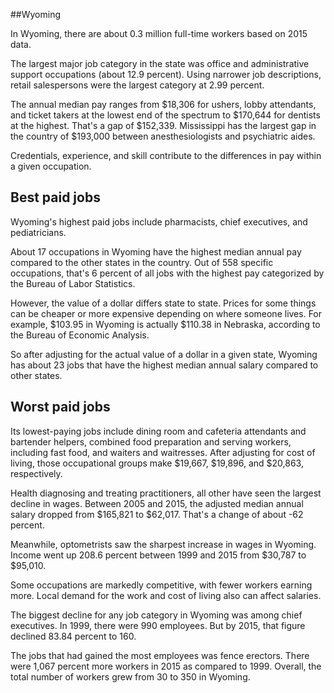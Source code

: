 

##Wyoming

In Wyoming, there are about 0.3 million full-time workers based on 2015 data.

The largest major job category in the state was <span class='occ_title_em state'>office and administrative support occupations</span> (about 12.9 percent). Using narrower job descriptions, <span class='occ_title_em state'>retail salespersons</span> were the largest category at 2.99 percent.
               
The annual median pay ranges from $18,306 for <span class='occ_title_em state'>ushers, lobby attendants, and ticket takers</span> at the lowest end of the spectrum to  $170,644 for <span class='occ_title_em state'>dentists</span> at the highest. That's a gap of $152,339. Mississippi has the largest gap in the country of $193,000 between <span class='occ_title_em state'>anesthesiologists and psychiatric aides</span>.
          
Credentials, experience, and skill contribute to the differences in pay within a given occupation.

## Best paid jobs
Wyoming's highest paid jobs include <span class='occ_title_em state'>pharmacists, chief executives</span>, and <span class='occ_title_em state'>pediatricians</span>.
               
About 17 occupations in Wyoming have the highest median annual pay compared to the other states in the country. Out of 558 specific occupations, that's 6 percent of all jobs with the highest pay categorized by the Bureau of Labor Statistics.
               
However, the value of a dollar differs state to state. Prices for some things can be cheaper or more expensive depending on where someone lives. For example, $103.95 in Wyoming is actually $110.38 in Nebraska, according to the Bureau of Economic Analysis.
               
So after adjusting for the actual value of a dollar in a given state, Wyoming has about 23 jobs that have the highest median annual salary compared to other states.
               
## Worst paid jobs

Its lowest-paying jobs include <span class='occ_title_em state'>dining room and cafeteria attendants and bartender helpers</span>, <span class='occ_title_em state'>combined food preparation and serving workers, including fast food</span>, and <span class='occ_title_em state'>waiters and waitresses</span>. After adjusting for cost of living, those occupational groups make $19,667,  $19,896, and  $20,863, respectively.
               
<span class='occ_title_em state'>Health diagnosing and treating practitioners, all other</span> have seen the largest decline in wages. Between 2005 and 2015, the adjusted median annual salary dropped from $165,821 to $62,017. That's a change of about -62 percent.
               
Meanwhile, <span class='occ_title_em state'>optometrists</span> saw the sharpest increase in wages in Wyoming. Income went up 208.6 percent between 1999 and 2015 from $30,787 to $95,010.

Some occupations are markedly competitive, with fewer workers earning more. Local demand for the work and cost of living also can affect salaries.

            
The biggest decline for any job category in Wyoming was among <span class='occ_title_em state'>chief executives</span>. In 1999, there were 990 employees. But by 2015, that figure declined 83.84 percent to 160. 
               
The jobs that had gained the most employees was fence erectors. There were 1,067 percent more workers in 2015 as compared to 1999. Overall, the total number of workers grew from 30 to 350 in Wyoming.
